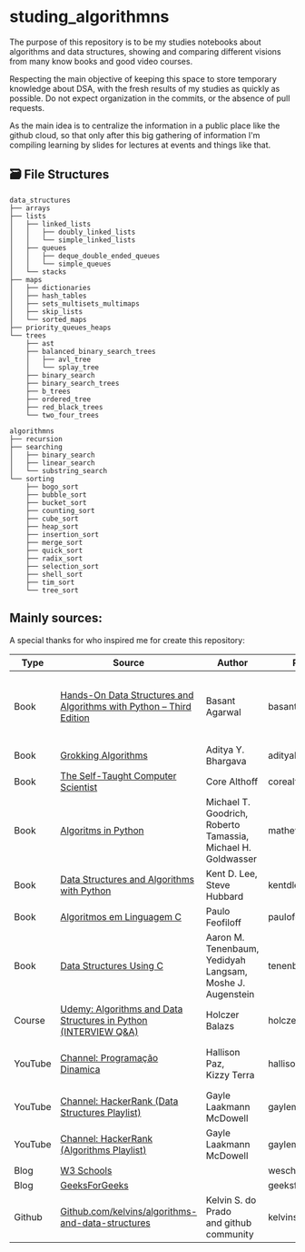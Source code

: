 # studing_algorithmns
The purpose of this repository is to be my studies notebooks about algorithms and data structures,
showing and comparing different visions from many know books and good video courses.

Respecting the main objective of keeping this space to store temporary knowledge about DSA, with the fresh
results of my studies as quickly as possible. Do not expect organization in the commits, or the absence of
pull requests.

As the main idea is to centralize the information in a public place like the github cloud,
so that only after this big gathering of information I'm compiling learning by slides
for lectures at events and things like that.

## 🗃️ File Structures

```
data_structures
├── arrays
├── lists
│   ├── linked_lists
│   │   ├── doubly_linked_lists
│   │   └── simple_linked_lists
│   ├── queues
│   │   ├── deque_double_ended_queues
│   │   └── simple_queues
│   └── stacks
├── maps
│   ├── dictionaries
│   ├── hash_tables
│   ├── sets_multisets_multimaps
│   ├── skip_lists
│   └── sorted_maps
├── priority_queues_heaps
└── trees
    ├── ast
    ├── balanced_binary_search_trees
    │   ├── avl_tree
    │   └── splay_tree
    ├── binary_search
    ├── binary_search_trees
    ├── b_trees
    ├── ordered_tree
    ├── red_black_trees
    └── two_four_trees

```

```
algorithmns
├── recursion
├── searching
│   ├── binary_search
│   ├── linear_search
│   └── substring_search
└── sorting
    ├── bogo_sort
    ├── bubble_sort
    ├── bucket_sort
    ├── counting_sort
    ├── cube_sort
    ├── heap_sort
    ├── insertion_sort
    ├── merge_sort
    ├── quick_sort
    ├── radix_sort
    ├── selection_sort
    ├── shell_sort
    ├── tim_sort
    └── tree_sort

```

## Mainly sources:
A special thanks for who inspired me for create this repository:

| Type    | Source                                                                                                                                                                      | Author                                                             | Prefix          | Github repository                                                                                                                                                                                            |
| ------- | --------------------------------------------------------------------------------------------------------------------------------------------------------------------------- | ------------------------------------------------------------------ | --------------- | ------------------------------------------------------------------------------------------------------------------------------------------------------------------------------------------------------------ |
| Book    | [Hands-On Data Structures and Algorithms with Python – Third Edition](https://github.com/PacktPublishing/Hands-On-Data-Structures-and-Algorithms-with-Python-Third-Edition) | Basant Agarwal                                                     | basantagarwal   | [https://github.com/PacktPublishing/Hands-On-Data-Structures-and-Algorithms-with-Python-Third-Edition](https://github.com/PacktPublishing/Hands-On-Data-Structures-and-Algorithms-with-Python-Third-Edition) |
| Book    | [Grokking Algorithms](https://www.manning.com/books/grokking-algorithms)                                                                                                    | Aditya Y. Bhargava                                                 | adityabhargava  | [https://github.com/egonSchiele/grokking_algorithms](https://github.com/egonSchiele/grokking_algorithms)                                                                                                     |
| Book    | [The Self-Taught Computer Scientist](https://www.amazon.com/Self-Taught-Computer-Scientist-Beginners-Science/dp/1119724414)                                                 | Core Althoff                                                       | corealthoff     | [https://github.com/calthoff/tstcs_challenge_solutions](https://github.com/calthoff/tstcs_challenge_solutions)                                                                                               |
| Book    | [Algoritms in Python](https://www.wiley.com/en-us/Data+Structures+and+Algorithms+in+Python%2C+1st+Edition-p-9781118476734)                                                  | Michael T. Goodrich,<br>Roberto Tamassia,<br>Michael H. Goldwasser | mathewtgoodrich |                                                                                                                                                                                                              |
| Book    | [Data Structures and Algorithms with Python](https://kentdlee.github.io/CS2Plus/build/html/index.html)                                                                      | Kent D. Lee,<br>Steve Hubbard                                      | kentdlee        | [https://github.com/kentdlee/CS2Plus.git](https://github.com/kentdlee/CS2Plus.git)                                                                                                                           |
| Book    | [Algoritmos em Linguagem C](https://www.amazon.com/dp/8535232494)                                                                                                           | Paulo Feofiloff                                                    | paulofeofiloff  |                                                                                                                                                                                                              |
| Book    | [Data Structures Using C](https://www.amazon.com/dp/0131997467/)                                                                                                            | Aaron M. Tenenbaum,<br>Yedidyah Langsam,<br>Moshe J. Augenstein    | tenenbaum       |                                                                                                                                                                                                              |
| Course  | [Udemy: Algorithms and Data Structures in Python (INTERVIEW Q&A)](https://www.udemy.com/course/algorithms-and-data-structures-in-python)                                    | Holczer Balazs                                                     | holczerbalazs   |                                                                                                                                                                                                              |
| YouTube | [Channel: Programação Dinamica](https://www.youtube.com/@pgdinamica)                                                                                                        | Hallison Paz,<br>Kizzy Terra                                       | hallisonpaz     | [https://github.com/python-cafe/algorithms](https://github.com/python-cafe/algorithms)<br>[https://github.com/python-cafe/data_structures](https://github.com/python-cafe/data_structures)                   |
| YouTube | [Channel: HackerRank (Data Structures Playlist)](https://www.youtube.com/watch?v=IhJGJG-9Dx8&list=PLI1t_8YX-Apv-UiRlnZwqqrRT8D1RhriX)                                       | Gayle Laakmann McDowell                                            | gaylemcdowell   |                                                                                                                                                                                                              |
| YouTube | [Channel: HackerRank (Algorithms Playlist)](https://www.youtube.com/watch?v=KEEKn7Me-ms&list=PLI1t_8YX-ApvMthLj56t1Rf-Buio5Y8KL)                                            | Gayle Laakmann McDowell                                            | gaylemcdowell   |                                                                                                                                                                                                              |
| Blog    | [W3 Schools](https://www.w3schools.com/dsa/index.php)                                                                                                                       |                                                                    | weschools       |                                                                                                                                                                                                              |
| Blog    | [GeeksForGeeks](https://www.geeksforgeeks.org/learn-data-structures-and-algorithms-dsa-tutorial/?ref=outind)                                                                |                                                                    | geeksforgeeks   |                                                                                                                                                                                                              |
| Github  | [Github.com/kelvins/algorithms-and-data-structures](http://Github.com/kelvins/algorithms-and-data-structures)                                                               | Kelvin S. do Prado<br>and github community                         | kelvins         | [https://github.com/kelvins/algorithms-and-data-structures](https://github.com/kelvins/algorithms-and-data-structures)                                                                                       |

